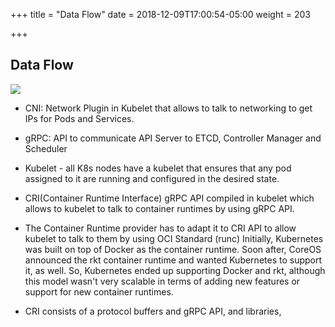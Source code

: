 +++
title = "Data Flow"
date = 2018-12-09T17:00:54-05:00
weight = 203

+++

## Data Flow

![](/images/arch/flow.png)

* CNI: Network Plugin in Kubelet that allows to talk to networking to get IPs for Pods and Services.

* gRPC: API to communicate API Server to ETCD, Controller Manager and Scheduler

* Kubelet - all K8s nodes have a kubelet that ensures that any pod assigned to it are running and configured in the desired state.

* CRI(Container Runtime Interface) gRPC API compiled in kubelet which allows to kubelet to talk to container runtimes by using gRPC API.

* The Container Runtime provider has to adapt it to CRI API to allow kubelet to talk to them by using OCI Standard (runc)
Initially, Kubernetes was built on top of Docker as the container runtime. Soon after, CoreOS announced the rkt container runtime and wanted Kubernetes to support it, as well. So, Kubernetes ended up supporting Docker and rkt, although this model wasn't very scalable in terms of adding new features or support for new container runtimes.

* CRI consists of a protocol buffers and gRPC API, and libraries,


